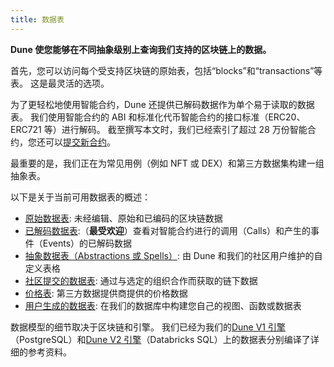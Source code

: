```yaml
---
title: 数据表
---
```


**Dune 使您能够在不同抽象级别上查询我们支持的区块链上的数据。**

首先，您可以访问每个受支持区块链的原始表，包括“blocks”和“transactions”等表。 这是最灵活的选项。

为了更轻松地使用智能合约，Dune 还提供已解码数据作为单个易于读取的数据表。 我们使用智能合约的 ABI 和标准化代币智能合约的接口标准（ERC20、ERC721 等）进行解码。 截至撰写本文时，我们已经索引了超过 28 万份智能合约，您还可以[提交新合约](../features/adding-new-contracts.md)。

最重要的是，我们正在为常见用例（例如 NFT 或 DEX）和第三方数据集构建一组抽象表。

以下是关于当前可用数据表的概述：

- [原始数据表](raw.md): 未经编辑、原始和已编码的区块链数据
- [已解码数据表](decoded.md):（**最受欢迎**）查看对智能合约进行的调用（Calls）和产生的事件（Events）的已解码数据
- [抽象数据表（Abstractions 或 Spells）](abstractions.md): 由 Dune 和我们的社区用户维护的自定义表格
- [社区提交的数据表](community.md): 通过与选定的组织合作而获取的链下数据
- [价格表](prices.md): 第三方数据提供商提供的价格数据
- [用户生成的数据表](user-generated.md): 在我们的数据库中构建您自己的视图、函数或数据表

数据模型的细节取决于区块链和引擎。 我们已经为我们的[Dune V1 引擎](v1/raw/index.md)（PostgreSQL）和[Dune V2 引擎](v2/raw/index.md)（Databricks SQL）上的数据表分别编译了详细的参考资料。
